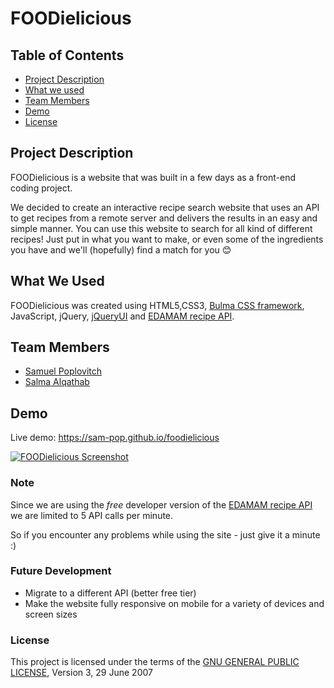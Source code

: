# FOODielicious

## Table of Contents

- [Project Description](#desc)
- [What we used](#tech)
- [Team Members](#team-members)
- [Demo](#demo)
- [License](#license)

## <a name="dec"></a> Project Description

FOODielicious is a website that was built in a few days as a front-end coding project.

We decided to create an interactive recipe search website that uses an API to get recipes from a remote server and delivers the results in an easy and simple manner.
You can use this website to search for all kind of different recipes! Just put in what you want to make, or even some of the ingredients you have and we'll (hopefully) find a match for you 😊️

## <a name="tech"></a>What We Used

FOODielicious was created using HTML5,CSS3, [Bulma CSS framework](https://bulma.io/), JavaScript, jQuery, [jQueryUI](https://jqueryui.com/) and [EDAMAM recipe API](https://www.edamam.com/).

## <a name="team-members"></a>Team Members

- [Samuel Poplovitch](https://github.com/sam-pop/)
- [Salma Alqathab](https://github.com/Salmaalqathab)

## <a name="demo"></a>Demo

Live demo: https://sam-pop.github.io/foodielicious

[![FOODielicious Screenshot](https://s7.postimg.cc/v3hychlx7/ezgif.com-optimize.gif)](https://sam-pop.github.io/foodielicious)

### Note

Since we are using the _free_ developer version of the [EDAMAM recipe API](https://www.edamam.com/) we are limited to 5 API calls per minute.

So if you encounter any problems while using the site - just give it a minute :)

### <a name="fDev"></a>Future Development

- Migrate to a different API (better free tier)
- Make the website fully responsive on mobile for a variety of devices and screen sizes

### <a name="license"></a>License

This project is licensed under the terms of the [GNU GENERAL PUBLIC LICENSE](LICENSE.md), Version 3, 29 June 2007
